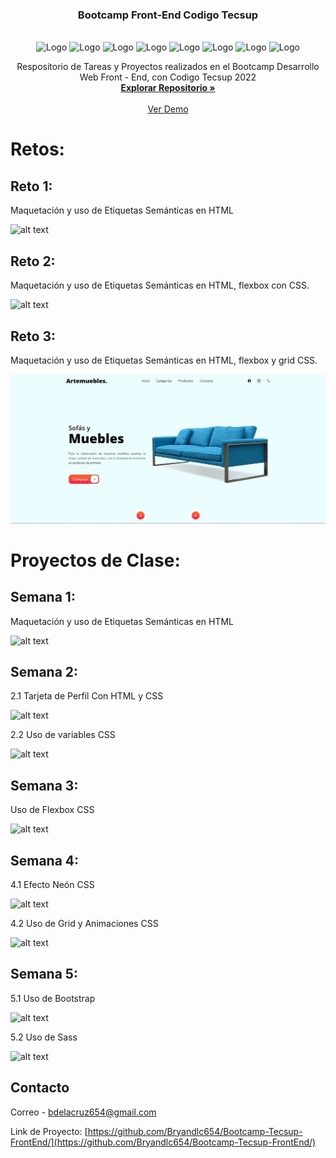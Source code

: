 <!-- Improved compatibility of back to top link: See: https://github.com/othneildrew/Best-README-Template/pull/73 -->
<a name="readme-top"></a>
<!--
*** Thanks for checking out the Best-README-Template. If you have a suggestion
*** that would make this better, please fork the repo and create a pull request
*** or simply open an issue with the tag "enhancement".
*** Don't forget to give the project a star!
*** Thanks again! Now go create something AMAZING! :D
-->



<h3 align="center">Bootcamp Front-End Codigo Tecsup</h3>
<!-- PROJECT LOGO -->
<br />
<div align="center">
  <div>
    <img src="https://www.svgrepo.com/show/353884/html-5.svg" alt="Logo" width="80" height="80">
    <img src="https://www.svgrepo.com/show/373535/css.svg" alt="Logo" width="80" height="80">
    <img src="https://www.svgrepo.com/show/353498/bootstrap.svg" alt="Logo" width="80" height="80">
    <img src="https://www.svgrepo.com/show/374061/sass.svg" alt="Logo" width="80" height="80">
    <img src="https://www.svgrepo.com/show/373705/js-official.svg" alt="Logo" width="80" height="80">
     <img src="https://www.svgrepo.com/show/303360/nodejs-logo.svg" alt="Logo" width="80" height="80">
    <img src="https://www.svgrepo.com/show/354259/react.svg" alt="Logo" width="80" height="80">
    <img src="https://www.svgrepo.com/show/303557/redux-logo.svg" alt="Logo" width="80" height="80">
  </div>



  <p align="center">
    Respositorio de Tareas y Proyectos realizados en el Bootcamp Desarrollo Web Front - End, con Codigo Tecsup 2022
    <br />
    <a href="https://github.com/Bryandlc654/Bootcamp-Tecsup-FrontEnd/"><strong>Explorar Repositorio »</strong></a>
    <br />
    <br />
    <a href="https://bryandlc654.github.io/Bootcamp-Tecsup-FrontEnd/index.html">Ver Demo</a>
    </p>
</div>

# Retos:
## Reto 1:

Maquetación y uso de Etiquetas Semánticas en HTML

![alt text](https://bryandlc654.github.io/Bootcamp-Tecsup-FrontEnd/assets/Reto1.jpg)

## Reto 2:

Maquetación y uso de Etiquetas Semánticas en HTML, flexbox con CSS.

![alt text](https://bryandlc654.github.io/Bootcamp-Tecsup-FrontEnd/assets/Reto2.jpg)

## Reto 3:

Maquetación y uso de Etiquetas Semánticas en HTML, flexbox y grid CSS.

![alt text](https://github.com/Bryandlc654/Bootcamp-Tecsup-FrontEnd/blob/main/assets/reto3.jpg)


# Proyectos de Clase:

## Semana 1:

Maquetación y uso de Etiquetas Semánticas en HTML

![alt text](https://bryandlc654.github.io/Bootcamp-Tecsup-FrontEnd/assets/Semana1.jpg)

## Semana 2:
2.1 Tarjeta de Perfil Con HTML y CSS

![alt text](https://bryandlc654.github.io/Bootcamp-Tecsup-FrontEnd/assets/Semana2.jpg)

2.2 Uso de variables CSS

![alt text](https://bryandlc654.github.io/Bootcamp-Tecsup-FrontEnd/assets/Semana2.2.jpg)

## Semana 3:

Uso de Flexbox CSS

![alt text](https://bryandlc654.github.io/Bootcamp-Tecsup-FrontEnd/assets/Semana3.jpg)

## Semana 4:

4.1 Efecto Neón CSS

![alt text](https://bryandlc654.github.io/Bootcamp-Tecsup-FrontEnd/assets/Semana4.1.jpg)

4.2 Uso de Grid y Animaciones CSS

![alt text](https://bryandlc654.github.io/Bootcamp-Tecsup-FrontEnd/assets/Semana4.2.jpg)


## Semana 5:

5.1 Uso de Bootstrap

![alt text](https://bryandlc654.github.io/Bootcamp-Tecsup-FrontEnd/assets/Semana5.1.jpg)

5.2 Uso de Sass 

![alt text](https://bryandlc654.github.io/Bootcamp-Tecsup-FrontEnd/assets/Semana5.2.jpg)

<!-- CONTACT -->
## Contacto

Correo -  bdelacruz654@gmail.com

Link de Proyecto: [https://github.com/Bryandlc654/Bootcamp-Tecsup-FrontEnd/](https://github.com/Bryandlc654/Bootcamp-Tecsup-FrontEnd/)






